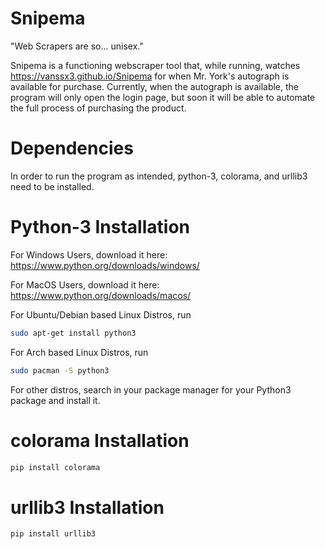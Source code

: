 # Snipema
"Web Scrapers are so... unisex."

Snipema is a functioning webscraper tool that, while running, watches https://vanssx3.github.io/Snipema for when Mr. York's autograph is available for purchase. Currently, when the autograph is available, the program will only open the login page, but soon it will be able to automate the full process of purchasing the product.

# Dependencies
In order to run the program as intended, python-3, colorama, and urllib3 need to be installed.

# Python-3 Installation

For Windows Users, download it here: https://www.python.org/downloads/windows/

For MacOS Users, download it here: https://www.python.org/downloads/macos/

For Ubuntu/Debian based Linux Distros, run
```sh
sudo apt-get install python3
```

For Arch based Linux Distros, run
```sh
sudo pacman -S python3
```

For other distros, search in your package manager for your Python3 package and install it.

# colorama Installation
```sh
pip install colorama
```
# urllib3 Installation
```sh
pip install urllib3
```
